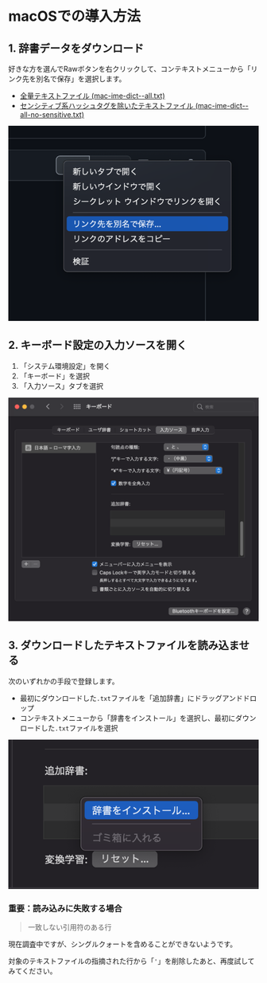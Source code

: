 # macOSでの導入方法

## 1. 辞書データをダウンロード

好きな方を選んでRawボタンを右クリックして、コンテキストメニューから「リンク先を別名で保存」を選択します。

- [全量テキストファイル (mac-ime-dict--all.txt)](./dictionary/mac/mac-ime-dict--all.txt)
- [センシティブ系ハッシュタグを除いたテキストファイル (mac-ime-dict--all-no-sensitive.txt)](./dictionary/mac/mac-ime-dict--all-no-sensitive.txt)

![](./docs/image/mac-download.png)

## 2. キーボード設定の入力ソースを開く

1. 「システム環境設定」を開く
2. 「キーボード」を選択
3. 「入力ソース」タブを選択

![](./docs/image/mac-keyboard.png)

## 3. ダウンロードしたテキストファイルを読み込ませる

次のいずれかの手段で登録します。

- 最初にダウンロードした`.txt`ファイルを「追加辞書」にドラッグアンドドロップ
- コンテキストメニューから「辞書をインストール」を選択し、最初にダウンロードした`.txt`ファイルを選択

![](./docs/image/mac-keyboard02.png)

### 重要：読み込みに失敗する場合

> 一致しない引用符のある行

現在調査中ですが、シングルクォートを含めることができないようです。

対象のテキストファイルの指摘された行から「`'`」を削除したあと、再度試してみてください。
